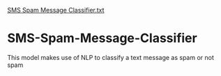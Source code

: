 [SMS Spam Message Classifier.txt](https://github.com/satyajitroy0608/SMS-Spam-Message-Classifier/files/7026155/SMS.Spam.Message.Classifier.txt)
# SMS-Spam-Message-Classifier
This model makes use of NLP to classify a text message as spam or not spam
